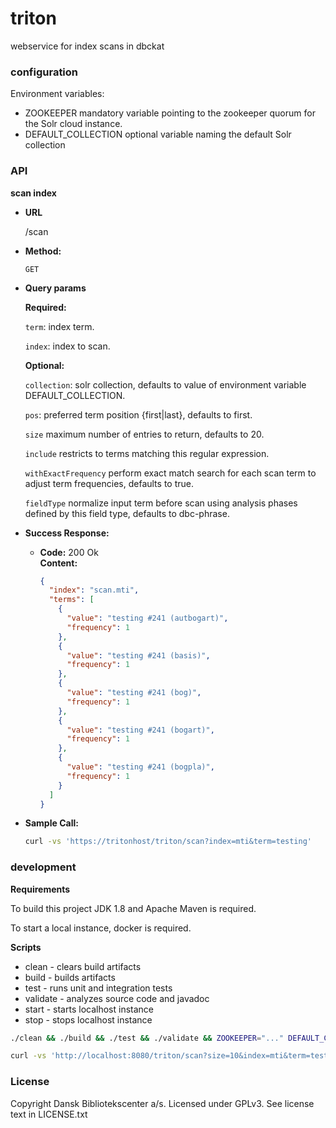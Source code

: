 triton
======

webservice for index scans in dbckat

### configuration

Environment variables:

* ZOOKEEPER mandatory variable pointing to the zookeeper quorum for the Solr cloud instance.
* DEFAULT_COLLECTION optional variable naming the default Solr collection

### API ###

**scan index**

* **URL**

  /scan

* **Method:**

  `GET`

*  **Query params**

   **Required:**
 
   `term`: index term.
   
   `index`: index to scan.
   
   **Optional:**
   
   `collection`: solr collection, defaults to value of environment variable DEFAULT_COLLECTION.
    
    `pos`: preferred term position {first|last}, defaults to first.
     
    `size` maximum number of entries to return, defaults to 20.
     
    `include` restricts to terms matching this regular expression.
    
    `withExactFrequency` perform exact match search for each scan term to adjust term frequencies, defaults to true.
   
    `fieldType` normalize input term before scan using analysis phases defined by this field type, defaults to dbc-phrase.
    
  
* **Success Response:**

  * **Code:** 200 Ok <br />
    **Content:**
    ```json
    {
      "index": "scan.mti",
      "terms": [
        {
          "value": "testing #241 (autbogart)",
          "frequency": 1
        },
        {
          "value": "testing #241 (basis)",
          "frequency": 1
        },
        {
          "value": "testing #241 (bog)",
          "frequency": 1
        },
        {
          "value": "testing #241 (bogart)",
          "frequency": 1
        },
        {
          "value": "testing #241 (bogpla)",
          "frequency": 1
        }
      ]  
    }
    ```

* **Sample Call:**

  ```bash
  curl -vs 'https://tritonhost/triton/scan?index=mti&term=testing'
  ```

### development

**Requirements**

To build this project JDK 1.8 and Apache Maven is required.

To start a local instance, docker is required.

**Scripts**
* clean - clears build artifacts
* build - builds artifacts
* test - runs unit and integration tests
* validate - analyzes source code and javadoc
* start - starts localhost instance
* stop - stops localhost instance

```bash
./clean && ./build && ./test && ./validate && ZOOKEEPER="..." DEFAULT_COLLECTION="..." ./start
```

```bash
curl -vs 'http://localhost:8080/triton/scan?size=10&index=mti&term=testing'
```
### License

Copyright Dansk Bibliotekscenter a/s. Licensed under GPLv3.
See license text in LICENSE.txt